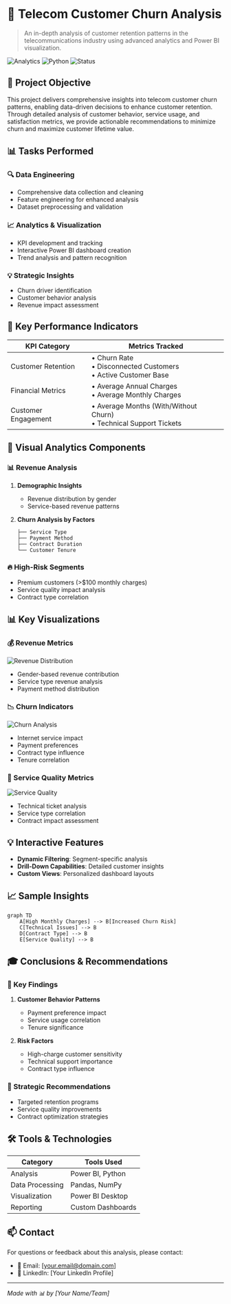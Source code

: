 # 📱 Telecom Customer Churn Analysis

> An in-depth analysis of customer retention patterns in the telecommunications industry using advanced analytics and Power BI visualization.

![Analytics](https://img.shields.io/badge/Analytics-PowerBI-yellow)
![Python](https://img.shields.io/badge/Python-Data%20Analysis-blue)
![Status](https://img.shields.io/badge/Status-Completed-success)

## 🎯 Project Objective

This project delivers comprehensive insights into telecom customer churn patterns, enabling data-driven decisions to enhance customer retention. Through detailed analysis of customer behavior, service usage, and satisfaction metrics, we provide actionable recommendations to minimize churn and maximize customer lifetime value.

## 📊 Tasks Performed

### 🔍 Data Engineering
- Comprehensive data collection and cleaning
- Feature engineering for enhanced analysis
- Dataset preprocessing and validation

### 📈 Analytics & Visualization
- KPI development and tracking
- Interactive Power BI dashboard creation
- Trend analysis and pattern recognition

### 💡 Strategic Insights
- Churn driver identification
- Customer behavior analysis
- Revenue impact assessment

## 📌 Key Performance Indicators

| KPI Category | Metrics Tracked |
|--------------|----------------|
| Customer Retention | • Churn Rate<br>• Disconnected Customers<br>• Active Customer Base |
| Financial Metrics | • Average Annual Charges<br>• Average Monthly Charges |
| Customer Engagement | • Average Months (With/Without Churn)<br>• Technical Support Tickets |

## 🎨 Visual Analytics Components

### 📊 Revenue Analysis
1. **Demographic Insights**
   - Revenue distribution by gender
   - Service-based revenue patterns

2. **Churn Analysis by Factors**
   ```
   ├── Service Type
   ├── Payment Method
   ├── Contract Duration
   └── Customer Tenure
   ```

### 🔥 High-Risk Segments
- Premium customers (>$100 monthly charges)
- Service quality impact analysis
- Contract type correlation

## 📊 Key Visualizations

### 💰 Revenue Metrics
![Revenue Distribution](https://img.shields.io/badge/Revenue-Analysis-green)
- Gender-based revenue contribution
- Service type revenue analysis
- Payment method distribution

### 📉 Churn Indicators
![Churn Analysis](https://img.shields.io/badge/Churn-Analysis-red)
- Internet service impact
- Payment preferences
- Contract type influence
- Tenure correlation

### 🔧 Service Quality Metrics
![Service Quality](https://img.shields.io/badge/Service-Quality-blue)
- Technical ticket analysis
- Service type correlation
- Contract impact assessment

## 💡 Interactive Features

- **Dynamic Filtering**: Segment-specific analysis
- **Drill-Down Capabilities**: Detailed customer insights
- **Custom Views**: Personalized dashboard layouts

## 📈 Sample Insights

```mermaid
graph TD
    A[High Monthly Charges] --> B[Increased Churn Risk]
    C[Technical Issues] --> B
    D[Contract Type] --> B
    E[Service Quality] --> B
```

## 🎓 Conclusions & Recommendations

### 📌 Key Findings
1. **Customer Behavior Patterns**
   - Payment preference impact
   - Service usage correlation
   - Tenure significance

2. **Risk Factors**
   - High-charge customer sensitivity
   - Technical support importance
   - Contract type influence

### 🎯 Strategic Recommendations
- Targeted retention programs
- Service quality improvements
- Contract optimization strategies

## 🛠️ Tools & Technologies

| Category | Tools Used |
|----------|------------|
| Analysis | Power BI, Python |
| Data Processing | Pandas, NumPy |
| Visualization | Power BI Desktop |
| Reporting | Custom Dashboards |

## 📫 Contact

For questions or feedback about this analysis, please contact:
- 📧 Email: [your.email@domain.com]
- 💼 LinkedIn: [Your LinkedIn Profile]

---

*Made with 📊 by [Your Name/Team]*
